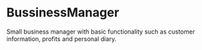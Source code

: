 # BussinessManager
Small business manager with basic functionality such as customer information, profits and personal diary.
